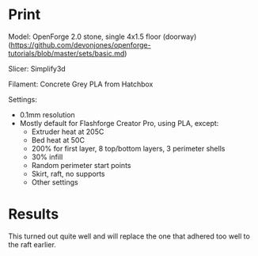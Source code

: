 # Print

Model: OpenForge 2.0 stone, single 4x1.5 floor (doorway) (https://github.com/devonjones/openforge-tutorials/blob/master/sets/basic.md)

Slicer: Simplify3d

Filament: Concrete Grey PLA from Hatchbox

Settings:
- 0.1mm resolution
- Mostly default for Flashforge Creator Pro, using PLA, except:
    - Extruder heat at 205C
    - Bed heat at 50C
    - 200% for first layer, 8 top/bottom layers, 3 perimeter shells
    - 30% infill
    - Random perimeter start points
    - Skirt, raft, no supports
    - Other settings

# Results

This turned out quite well and will replace the one that adhered too well to the raft earlier.
